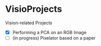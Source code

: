 # VisioProjects

Vision-related Projects

- [x] Performing a PCA on an RGB Image
- [ ] (in progress) Pixelator based on a paper

<!-- - [ ] Object Recognition from scratch
- [ ] Object detection from scratch
- [ ] Table detection from scratch
- [ ] (not yet started) Explore fast transfer learning
- [ ] (not yet started) Auto Coloring -->
